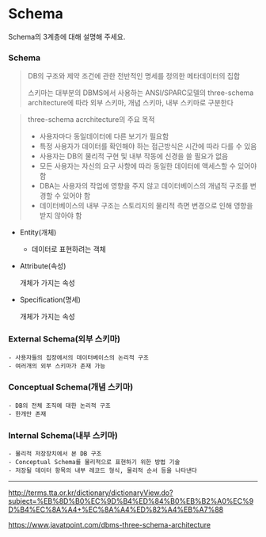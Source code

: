 # Schema

Schema의 3계층에 대해 설명해 주세요.

### Schema

> DB의 구조와 제약 조건에 관한 전반적인 명세를 정의한 메타데이터의 집합
>
> 스키마는 대부분의 DBMS에서 사용하는 ANSI/SPARC모델의 three-schema architecture에 따라 외부 스키마, 개념 스키마, 내부 스키마로 구분한다

> three-schema acrchitecture의 주요 목적
>
> - 사용자마다 동일데이터에 다른 보기가 필요함
> - 특정 사용자가 데이터를 확인해야 하는 접근방식은 시간에 따라 다를 수 있음
> - 사용자는 DB의 물리적 구현 및 내부 작동에 신경을 쓸 필요가 없음
> - 모든 사용자는 자신의 요구 사항에 따라 동일한 데이터에 액세스할 수 있어야 함
> - DBA는 사용자의 작업에 영향을 주지 않고 데이터베이스의 개념적 구조를 변경할 수 있어야 함
> - 데이터베이스의 내부 구조는 스토리지의 물리적 측면 변경으로 인해 영향을 받지 않아야 함

- Entity(개체)

  - 데이터로 표현하려는 객체

- Attribute(속성)

  개체가 가지는 속성

- Specification(명세)

  개체가 가지는 속성

### External Schema(외부 스키마)

    - 사용자들의 집장에서의 데이터베이스의 논리적 구조
    - 여러개의 외부 스키마가 존재 가능

### Conceptual Schema(개념 스키마)

    - DB의 전체 조직에 대한 논리적 구조
    - 한개만 존재

### Internal Schema(내부 스키마)

    - 물리적 저장장치에서 본 DB 구조
    - Conceptual Schema를 물리적으로 표현하기 위한 방법 기술
    - 저장될 데이터 항목의 내부 레코드 형식, 물리적 순서 등을 나타낸다

---

http://terms.tta.or.kr/dictionary/dictionaryView.do?subject=%EB%8D%B0%EC%9D%B4%ED%84%B0%EB%B2%A0%EC%9D%B4%EC%8A%A4+%EC%8A%A4%ED%82%A4%EB%A7%88

https://www.javatpoint.com/dbms-three-schema-architecture
